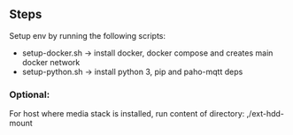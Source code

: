 ## Steps 

Setup env by running the following scripts:

- setup-docker.sh -> install docker, docker compose and creates main docker network
- setup-python.sh -> install python 3, pip and paho-mqtt deps

### Optional:

For host where media stack is installed, run content of directory: ,/ext-hdd-mount 